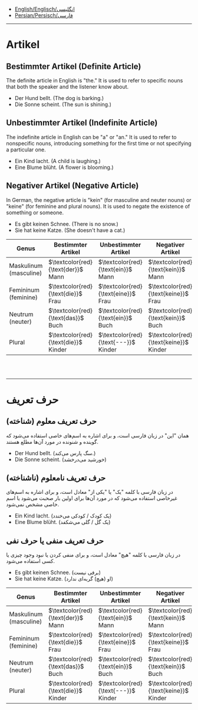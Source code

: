 - [English/Englisch/انگلیسی](#artikel)
- [Persian/Persisch/فارسی](#حرف-تعریف)


--------------


# Artikel

## Bestimmter Artikel (Definite Article)
The definite article in English is "the." It is used to refer to specific nouns that both the speaker and the listener know about.

- Der Hund bellt. (The dog is barking.)
- Die Sonne scheint. (The sun is shining.)

## Unbestimmter Artikel (Indefinite Article)
The indefinite article in English can be "a" or "an." It is used to refer to nonspecific nouns, introducing something for the first time or not specifying a particular one.

- Ein Kind lacht. (A child is laughing.)
- Eine Blume blüht. (A flower is blooming.)

## Negativer Artikel (Negative Article)
In German, the negative article is "kein" (for masculine and neuter nouns) or "keine" (for feminine and plural nouns). It is used to negate the existence of something or someone.

- Es gibt keinen Schnee. (There is no snow.)
- Sie hat keine Katze. (She doesn't have a cat.)



| Genus     | Bestimmter Artikel | Unbestimmter Artikel | Negativer Artikel |
|-----------|--------------------|----------------------|-------------------|
| Maskulinum (masculine) | $`\textcolor{red}{\text{der}}`$  Mann            | $`\textcolor{red}{\text{ein}}`$  Mann              | $`\textcolor{red}{\text{kein}}`$  Mann         |
| Femininum (feminine)   | $`\textcolor{red}{\text{die}}`$  Frau            | $`\textcolor{red}{\text{eine}}`$  Frau             | $`\textcolor{red}{\text{keine}}`$  Frau       |
| Neutrum (neuter)       | $`\textcolor{red}{\text{das}}`$  Buch            | $`\textcolor{red}{\text{ein}}`$  Buch              | $`\textcolor{red}{\text{kein}}`$  Buch        |
| Plural                 | $`\textcolor{red}{\text{die}}`$  Kinder          | $`\textcolor{red}{\text{---}}`$ Kinder   | $`\textcolor{red}{\text{keine}}`$  Kinder     |


<br>
<br>

-----------------

# حرف تعریف

## حرف تعریف معلوم (شناخته)
همان "این" در زبان فارسی است، و برای اشاره به اسم‌های خاصی استفاده می‌شود که گوینده و شنونده در مورد آن‌ها مطلع هستند.

- Der Hund bellt. (سگ پارس می‌کند.)
- Die Sonne scheint. (خورشید می‌درخشد)

## حرف تعریف نامعلوم (ناشناخته)
در زبان فارسی با کلمه "یک" یا "یکی از" معادل است، و برای اشاره به اسم‌های غیرخاصی استفاده می‌شود که در مورد آن‌ها برای اولین بار صحبت می‌شود یا اسم خاصی مشخص نمی‌شود.

- Ein Kind lacht. (یک کودک / کودکی می‌خندد)
- Eine Blume blüht. (یک گل / گلی می‌شکفد)

## حرف تعریف منفی یا حرف نفی
در زبان فارسی با کلمه "هیچ" معادل است، و برای منفی کردن یا نبود وجود چیزی یا کسی استفاده می‌شود.
- Es gibt keinen Schnee. (برفی نیست)
- Sie hat keine Katze. (او (هیچ) گربه‌ای ندارد)


| Genus     | Bestimmter Artikel | Unbestimmter Artikel | Negativer Artikel |
|-----------|--------------------|----------------------|-------------------|
| Maskulinum (masculine) | $`\textcolor{red}{\text{der}}`$  Mann            | $`\textcolor{red}{\text{ein}}`$  Mann              | $`\textcolor{red}{\text{kein}}`$  Mann         |
| Femininum (feminine)   | $`\textcolor{red}{\text{die}}`$  Frau            | $`\textcolor{red}{\text{eine}}`$  Frau             | $`\textcolor{red}{\text{keine}}`$  Frau       |
| Neutrum (neuter)       | $`\textcolor{red}{\text{das}}`$  Buch            | $`\textcolor{red}{\text{ein}}`$  Buch              | $`\textcolor{red}{\text{kein}}`$  Buch        |
| Plural                 | $`\textcolor{red}{\text{die}}`$  Kinder          | $`\textcolor{red}{\text{---}}`$ Kinder   | $`\textcolor{red}{\text{keine}}`$  Kinder     |
